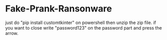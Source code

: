 # Fake-Prank-Ransonware
just do "pip install customtkinter" on powershell
then unzip the zip file.
if you want to close write "password123" on the password part and press the arrow.
